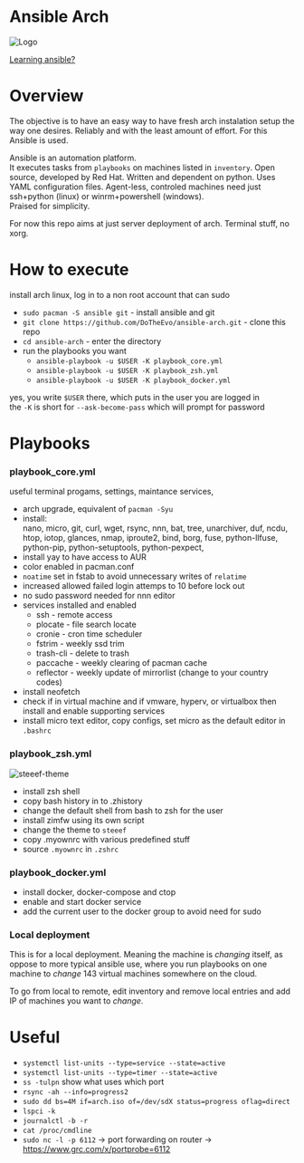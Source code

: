 # Ansible Arch

![Logo](https://i.imgur.com/yAyr3S2.png)

[Learning ansible?](https://www.youtube.com/watch?v=goclfp6a2IQ&list=PL2_OBreMn7FqZkvMYt6ATmgC0KAGGJNAN)

# Overview

The objective is to have an easy way to have fresh arch instalation setup
the way one desires. Reliably and with the least amount of effort.
For this Ansible is used.

Ansible is an automation platform.<br>
It executes tasks from `playbooks` on machines listed in `inventory`.
Open source, developed by Red Hat.
Written and dependent on python. Uses YAML configuration files.
Agent-less, controled machines need just ssh+python (linux) or
winrm+powershell (windows).<br>
Praised for simplicity.

For now this repo aims at just server deployment of arch.
Terminal stuff, no xorg.

# How to execute

install arch linux, log in to a non root account that can sudo

* `sudo pacman -S ansible git` - install ansible and git
* `git clone https://github.com/DoTheEvo/ansible-arch.git` - clone this repo
* `cd ansible-arch` - enter the directory
* run the playbooks you want
    * `ansible-playbook -u $USER -K playbook_core.yml`
    * `ansible-playbook -u $USER -K playbook_zsh.yml`
    * `ansible-playbook -u $USER -K playbook_docker.yml`

yes, you write `$USER` there, which puts in the user you are logged in <br>
the `-K` is short for `--ask-become-pass` which will prompt for password

# Playbooks

### playbook_core.yml

useful terminal progams, settings, maintance services, 

* arch upgrade, equivalent of `pacman -Syu`
* install:<br>
  nano, micro, git, curl, wget, rsync, nnn, bat, tree, unarchiver, duf, ncdu,
  htop, iotop, glances, nmap, iproute2, bind, borg, fuse,
  python-llfuse, python-pip, python-setuptools, python-pexpect, 
* install yay to have access to AUR
* color enabled in pacman.conf
* `noatime` set in fstab to avoid unnecessary writes of `relatime`
* increased allowed failed login attemps to 10 before lock out
* no sudo password needed for nnn editor
* services installed and enabled
    * ssh - remote access
    * plocate - file search locate
    * cronie - cron time scheduler
    * fstrim - weekly ssd trim
    * trash-cli - delete to trash
    * paccache - weekly clearing of pacman cache
    * reflector - weekly update of mirrorlist (change to your country codes)
* install neofetch
* check if in virtual machine and if vmware, hyperv, or virtualbox then
  install and enable supporting services
* install micro text editor, copy configs,
  set micro as the default editor in `.bashrc`

### playbook_zsh.yml

![steeef-theme](https://i.imgur.com/ZAvdYSU.png)

* install zsh shell
* copy bash history in to .zhistory
* change the default shell from bash to zsh for the user
* install zimfw using its own script
* change the theme to `steeef`
* copy .myownrc with various predefined stuff
* source `.myownrc` in `.zshrc`

### playbook_docker.yml

* install docker, docker-compose and ctop
* enable and start docker service
* add the current user to the docker group to avoid need for sudo


### Local deployment

This is for a local deployment.
Meaning the machine is *changing* itself,
as oppose to more typical ansible use, where you run playbooks on one machine
to *change* 143 virtual machines somewhere on the cloud.

To go from local to remote, edit inventory and remove local entries
and add IP of machines you want to *change*.

# Useful

* `systemctl list-units --type=service --state=active`
* `systemctl list-units --type=timer --state=active`
* `ss -tulpn`
   show what uses which port
* `rsync -ah --info=progress2`
* `sudo dd bs=4M if=arch.iso of=/dev/sdX status=progress oflag=direct`
* `lspci -k`
* `journalctl -b -r`
* `cat /proc/cmdline`
* `sudo nc -l -p 6112` -> port forwarding on router -> https://www.grc.com/x/portprobe=6112
